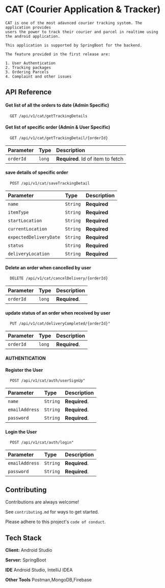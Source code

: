 
# CAT (Courier Application & Tracker)

    CAT is one of the most adavnced courier tracking system. The application provides 
    users the power to track their courier and parcel in realtime using the android application.

    This application is supported by SpringBoot for the backend.

    The feature provided in the first release are:

    1. User Authentication
    2. Tracking packages
    3. Ordering Parcels
    4. Complaint and other issues



## API Reference

#### Get list of all the orders to date (Admin Specific)

```http
  GET /api/v1/cat/getTrackingDetails
```

#### Get list of specific order  (Admin & User Specific)

```http
  GET /api/v1/cat/getTrackingDetail/{orderId}
```

| Parameter | Type     | Description                       |
| :-------- | :------- | :-------------------------------- |
| `orderId`      | `long` | **Required**. Id of item to fetch |

#### save details of specific order

```http
  POST /api/v1/cat/saveTrackingDetail
```

| Parameter | Type     | Description                       |
| :-------- | :------- | :-------------------------------- |
| `name`      | `String` | **Required**|
| `itemType`      | `String` | **Required**|
| `startLocation`      | `String` | **Required**|
| `currentLocation`      | `String` | **Required**|
| `expectedDeliveryDate`      | `String` | **Required**|
| `status`      | `String` | **Required**|
| `deliveryLocation`      | `String` | **Required**|

#### Delete an order when cancelled by user

```http
  DELETE /api/v1/cat/cancelDelivery/{orderId}
```

| Parameter | Type     | Description                       |
| :-------- | :------- | :-------------------------------- |
| `orderId`      | `long` | **Required**.  |



#### update status of an order when received by user

```http
  PUT /api/v1/cat/deliveryCompleted/{orderId}"
```

| Parameter | Type     | Description                       |
| :-------- | :------- | :-------------------------------- |
| `orderId`      | `long` | **Required**.  |










#### **AUTHENTICATION**


#### Register the User

```http
  POST /api/v1/cat/auth/userSignUp"
```

| Parameter | Type     | Description                       |
| :-------- | :------- | :-------------------------------- |
| `name`      | `String` | **Required**.  |
| `emailAddress`      | `String` | **Required**.  |
| `password`      | `String` | **Required**.  |



#### Login the User

```http
  POST /api/v1/cat/auth/login"
```

| Parameter | Type     | Description                       |
| :-------- | :------- | :-------------------------------- |
| `emailAddress`      | `String` | **Required**.  |
| `password`      | `String` | **Required**.  |











## Contributing

Contributions are always welcome!

See `contributing.md` for ways to get started.

Please adhere to this project's `code of conduct`.


## Tech Stack

**Client:** Android Studio

**Server:** SpringBoot

**IDE** Android Studio, IntelliJ IDEA

**Other Tools** Postman,MongoDB,Firebase

